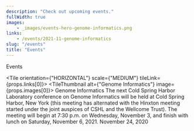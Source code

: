 ```yaml
---
description: "Check out upcoming events."
fullWidth: true
images:
    - _images/events-hero-genome-informatics.png
links:
    - /events/2021-11-genome-informatics
slug: "/events"
title: "Events"
---
```


<Headline>
<HeadlineHeading>Events</HeadlineHeading>
</Headline>

<Newsroom>

<Grid columns={1}>

<Tile orientation={"HORIZONTAL"} scale={"MEDIUM"} tileLink={props.links[0]}>
<TileThumbnail alt={"Genome Informatics"} image={props.images[0]}></TileThumbnail>
<TileContent>
<TileHeading>
Genome Informatics
</TileHeading>
<TileBody>
The next Cold Spring Harbor Laboratory conference on Genome Informatics will be held at Cold Spring Harbor, New York (this meeting has alternated with the Hinxton meeting started under the joint auspices of CSHL and the Wellcome Trust). The meeting will begin at 7:30 p.m. on Wednesday, November 3, and finish with lunch on Saturday, November 6, 2021.
</TileBody>
<TileDate>November 24, 2020</TileDate>
</TileContent>
</Tile>

</Grid>

</Newsroom>
